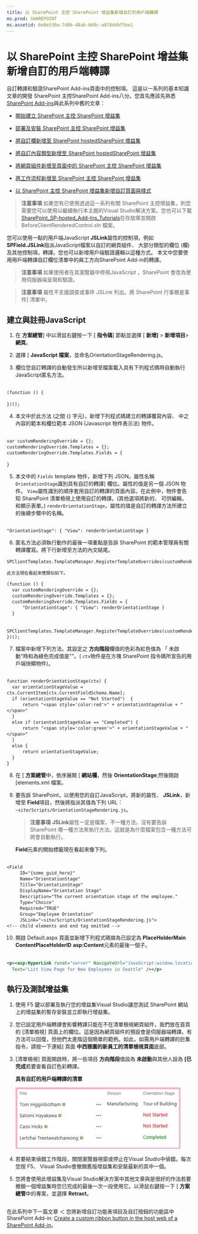 ```yaml
---
title: 以 SharePoint 主控 SharePoint 增益集新增自訂的用戶端轉譯
ms.prod: SHAREPOINT
ms.assetid: 6e0e530a-7d8b-48ab-8d0c-a878ddbf5be1
---
```



# 以 SharePoint 主控 SharePoint 增益集新增自訂的用戶端轉譯
自訂轉譯和驗證SharePoint Add-ins頁面中的控制項。
這是以一系列的基本知識文章的開發 SharePoint 主控SharePoint Add-ins八分。您首先應該先熟悉 [SharePoint Add-ins](sharepoint-add-ins.md)與此系列中舊的文章：
  
    
    


-  [開始建立 SharePoint 主控 SharePoint 增益集](get-started-creating-sharepoint-hosted-sharepoint-add-ins.md)
    
  
-  [部署及安裝 SharePoint 主控 SharePoint 增益集](deploy-and-install-a-sharepoint-hosted-sharepoint-add-in.md)
    
  
-  [將自訂欄新增至 SharePoint hostedSharePoint 增益集](add-custom-columns-to-a-sharepoint-hostedsharepoint-add-in.md)
    
  
-  [將自訂內容類型新增至 SharePoint hostedSharePoint 增益集](add-a-custom-content-type-to-a-sharepoint-hostedsharepoint-add-in.md)
    
  
-  [將網頁組件新增至頁面中的 SharePoint 主控 SharePoint 增益集](add-a-web-part-to-a-page-in-a-sharepoint-hosted-sharepoint-add-in.md)
    
  
-  [將工作流程新增至 SharePoint 主控 SharePoint 增益集](add-a-workflow-to-a-sharepoint-hosted-sharepoint-add-in.md)
    
  
-  [以 SharePoint 主控 SharePoint 增益集新增自訂頁面與樣式](add-a-custom-page-and-style-to-a-sharepoint-hosted-sharepoint-add-in.md)
    
  

> **注意事項**
> 如果您有已使用透過這一系列有關 SharePoint 主控增益集，則您需要您可以使用以繼續執行本主題的Visual Studio解決方案。您也可以下載 [SharePoint_SP-hosted_Add-Ins_Tutorials](https://github.com/OfficeDev/SharePoint_SP-hosted_Add-Ins_Tutorials)在存放庫並開啟 BeforeClientRenderedControl.sln 檔案。
  
    
    

您可以使用一點的用戶端JavaScript **JSLink**屬性的控制項，例如 **SPField.JSLink**指派JavaScript檔案以自訂的網頁組件、 大部分類型的欄位 (欄) 及其他控制項，轉譯。您也可以新增用戶端驗證邏輯以這種方式。 本文中您要使用用戶端轉譯自訂欄位清單中的員工方向SharePoint Add-in的轉譯。
> **注意事項**
> 如果使用者在其瀏覽器中停用JavaScript ，SharePoint 會改為使用伺服器端呈現和驗證。
  
    
    


> **注意事項**
> 屬性不支援調查或事件 JSLink 列出。將 SharePoint 行事曆是事件] 清單中。
  
    
    


## 建立與註冊JavaScript


  
    
    

1. 在 **方案總管**] 中以滑鼠右鍵按一下 [ **指令碼**] 節點並選擇 [ **新增]** > **新增項目**> **網頁**。
    
  
2. 選擇 [ **JavaScript 檔案**，並命名OrientationStageRendering.js。
    
  
3. 欄位您自訂轉譯的自動發生所以新增至檔案載入具有下列程式碼時自動執行JavaScript匿名方法。
    
  ```
  
(function () {

})();
  ```

4. 本文中於此方法 (之間 {} 字元)，新增下列程式碼建立的轉譯覆寫內容、 中之內容的範本和欄位範本 JSON (Javascript 物件表示法) 物件。
    
  ```
  
var customRenderingOverride = {};
customRenderingOverride.Templates = {};
customRenderingOverride.Templates.Fields = {

}
  ```

5. 本文中的 `Fields` template 物件，新增下列 JSON。屬性名稱 `OrientationStage`識別具有自訂的轉譯] 欄位。屬性的值是另一個 JSON 物件。 `View`屬性識別的順序套用自訂的轉譯的頁面內容。在此例中，物件會告知 SharePoint 清單檢視上使用自訂的轉譯。(其他選項將新的、 可供編輯，和顯示表單。)  `renderOrientationStage`，屬性的值是自訂的轉譯方法所建立的後續步驟中的名稱。
    
  ```
  
"OrientationStage": { "View": renderOrientationStage }
  ```

6. 匿名方法必須執行動作的最後一項重點是告訴 SharePoint 的範本管理員有關轉譯覆寫。將下行新增至方法的內文結尾。
    
  ```
  SPClientTemplates.TemplateManager.RegisterTemplateOverrides(customRenderingOverride);
  ```


    此方法現在看起來應類似如下。
    


  ```
  (function () {
    var customRenderingOverride = {};
    customRenderingOverride.Templates = {};
    customRenderingOverride.Templates.Fields = {
        "OrientationStage": { "View": renderOrientationStage }
    }

    SPClientTemplates.TemplateManager.RegisterTemplateOverrides(customRenderingOverride);
})();
  ```

7. 檔案中新增下列方法。其設定之 **方向階段**欄值的色彩為紅色值為 「 未啟動"時和為綠色完成值是""。(  `ctx`物件是在方塊 SharePoint 指令碼所宣告的用戶端快顯物件)。
    
  ```
  
function renderOrientationStage(ctx) {
    var orientationStageValue = ctx.CurrentItem[ctx.CurrentFieldSchema.Name];
    if (orientationStageValue == "Not Started")  {
        return "<span style='color:red'>" + orientationStageValue + "</span>"
    }
    else if (orientationStageValue == "Completed") {
        return "<span style='color:green'>" + orientationStageValue + "</span>"
    }
    else {
        return orientationStageValue;
    }
}
  ```

8. 在 [ **方案總管**中，依序展開 [ **網站欄**，然後 **OrientationStage**;然後開啟 [elements.xml 檔案。
    
  
9. 要告訴 SharePoint，以使用您的自訂JavaScript，將新的屬性、 **JSLink**，新增至 **Field**項目，然後將指派其值為下列 URL：  `~site/Scripts/OrientationStageRendering.js`。
    
    > **注意事項**
      > **JSLink**屬性一定是檔案，不一種方法。沒有要告訴 SharePoint 哪一種方法來執行方法。這就是為什麼檔案包含一種方法可將會自動執行。

    **Field**元素的開始標籤現在看起來像下列。
    


  ```
  
<Field
       ID="{some_guid_here}"
       Name="OrientationStage"
       Title="OrientationStage"
       DisplayName="Orientation Stage"
       Description="The current orientation stage of the employee."
       Type="Choice"
       Required="TRUE"
       Group="Employee Orientation" 
       JSLink="~site/Scripts/OrientationStageRendering.js">
<!-- child elements and end tag omitted -->
  ```

10. 開啟 Default.aspx 頁面並新增下列程式碼做為已設定為 **PlaceHolderMain** **ContentPlaceHolderID** **asp:Content**元素的最後一個子。
    
  ```XML
  
<p><asp:HyperLink runat="server" NavigateUrl="JavaScript:window.location = _spPageContextInfo.webAbsoluteUrl + '/Lists/NewEmployeesInSeattle/AllItems.aspx';"
    Text="List View Page for New Employees in Seattle" /></p>

  ```


## 執行及測試增益集


  
    
    

1. 使用 F5 鍵以部署及執行您的增益集Visual Studio讓您測試 SharePoint 網站上的增益集的暫存安裝並立即執行增益集。
    
  
2. 您已設定用戶端轉譯會影響轉譯只能在不在清單檢視網頁組件，我們放在首頁的 [清單檢視] 頁面上的欄位。這是因為網頁組件的預設會是伺服器端轉譯。有方法可以回復，但他們太進階這個簡單的範例。如此，如需用戶端轉譯的巨集指令，請按一下連結] 頁面 **中西雅圖的新員工的清單檢視頁面**底部。
    
  
3. [清單檢視] 頁面開啟時，將一些項目 **方向階段**值設為 **未啟動**與其他人設為 **[已完成**若要查看自訂色彩轉譯。
    
   **具有自訂的用戶端轉譯的清單**

  

     ![「西雅圖新進員工」清單中，「未啟動」的訓練階段值為紅色，「已完成」的值為綠色。其他值為黑色。](images/dc8e2b7d-1747-4b65-aab4-6fc93c6867d4.PNG)
  

  

  
4. 若要結束偵錯工作階段，關閉瀏覽器視窗或停止在Visual Studio中偵錯。每次您按 F5、 Visual Studio會撤銷舊版增益集和安裝最新的其中一個。
    
  
5. 您將會使用此增益集及Visual Studio解決方案中其他文章與是很好的作法若要撤銷一個增益集時您已完成的最後一次一段使用它。以滑鼠右鍵按一下 [ **方案總管**中的專案，並選擇 **Retract**。
    
  

## 
<a name="Nextsteps"> </a>

在此系列中下一篇文章 ＜ 您將新增自訂功能表項目及自訂按鈕的功能區中SharePoint Add-in:  [Create a custom ribbon button in the host web of a SharePoint Add-in](create-a-custom-ribbon-button-in-the-host-web-of-a-sharepoint-add-in.md)。
  
    
    

